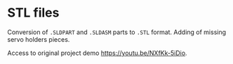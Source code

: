 # STL files

Conversion of `.SLDPART` and `.SLDASM` parts to `.STL` format. Adding of missing servo holders pieces.

Access to original project demo https://youtu.be/NXfKk-5iDio.